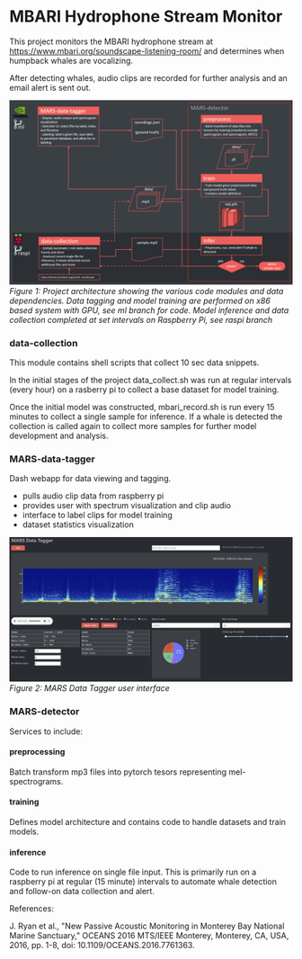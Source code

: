 # MBARI Hydrophone Stream Monitor

This project monitors the MBARI hydrophone stream at https://www.mbari.org/soundscape-listening-room/ and determines when humpback whales are vocalizing. 

After detecting whales, audio clips are recorded for further analysis and an email alert is sent out.

![](screenshots/project-architecture.png)
*Figure 1: Project architecture showing the various code modules and data dependencies. Data tagging and model training are performed on x86 based system with GPU, see ml branch for code. Model inference and data collection completed at set intervals on Raspberry Pi, see raspi branch*


### data-collection 
This module contains shell scripts that collect 10 sec data snippets. 

In the initial stages of the project data_collect.sh was run at regular intervals (every hour) on a rasberry pi to collect a base dataset for model training.

Once the initial model was constructed, mbari_record.sh is run every 15 minutes to collect a single sample for inference. If a whale is detected the collection is called again to collect more samples for further model development and analysis.

### MARS-data-tagger
Dash webapp for data viewing and tagging.
- pulls audio clip data from raspberry pi
- provides user with spectrum visualization and clip audio
- interface to label clips for model training
- dataset statistics visualization

![](screenshots/MARS-data-tagger.png)
*Figure 2: MARS Data Tagger user interface*

### MARS-detector
Services to include:
#### preprocessing
Batch transform mp3 files into pytorch tesors representing mel-spectrograms.
#### training
Defines model architecture and contains code to handle datasets and train models.
#### inference
Code to run inference on single file input. This is primarily run on a raspberry pi at regular (15 minute) intervals to automate whale detection and follow-on data collection and alert.

References:

J. Ryan et al., "New Passive Acoustic Monitoring in Monterey Bay National Marine Sanctuary," OCEANS 2016 MTS/IEEE Monterey, Monterey, CA, USA, 2016, pp. 1-8, doi: 10.1109/OCEANS.2016.7761363.
